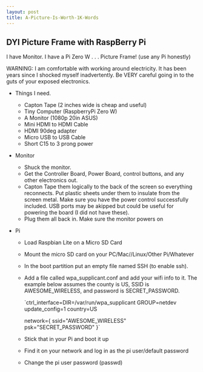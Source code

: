 ```yaml
---
layout: post
title: A-Picture-Is-Worth-1K-Words
---
```


## DYI Picture Frame with RaspBerry Pi

I have Monitor. I have a Pi Zero W . . . Picture Frame! (use any Pi honestly)

WARNING: I am comfortable with working around electricity. It has been years since I shocked myself inadvertently. Be VERY careful going in to the guts of your exposed electronics.

- Things I need.

  - Capton Tape (2 inches wide is cheap and useful)
  - Tiny Computer (RaspberryPi Zero W)
  - A Monitor (1080p 20in ASUS)
  - Mini HDMI to HDMI Cable
  - HDMI 90deg adapter
  - Micro USB to USB Cable
  - Short C15 to 3 prong power

- Monitor

  - Shuck the monitor.
  - Get the Controller Board, Power Board, control buttons, and any other electronics out.
  - Capton Tape them logically to the back of the screen so everything reconnects. Put plastic sheets under them to insulate from the screen metal. Make sure you have the power control successfully included. USB ports may be akipped but could be useful for powering the board (I did not have these).
  - Plug them all back in. Make sure the monitor powers on

- Pi

  - Load Raspbian Lite on a Micro SD Card

  - Mount the micro SD card on your PC/Mac//Linux/Other Pi/Whatever

  - In the boot partition put an empty file named SSH (to enable ssh).

  - Add a file called wpa_supplicant.conf and add your wifi info to it. The example below assumes the county is US, SSID is AWESOME_WIRELESS, and password is SECRET_PASSWORD.

    `ctrl_interface=DIR=/var/run/wpa_supplicant GROUP=netdev
    update_config=1
    country=US

    network={
     ssid="AWESOME_WIRELESS"
     psk="SECRET_PASSWORD"
    }`

  - Stick that in your Pi and boot it up

  - Find it on your network and log in as the pi user/default password

  - Change the pi user password (passwd)

